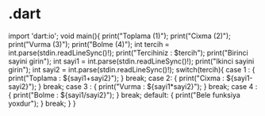 # .dart
 import 'dart:io';  void main(){    print("Toplama (1)");   print("Cixma (2)");   print("Vurma (3)");   print("Bolme (4)");    int tercih = int.parse(stdin.readLineSync()!);   print("Tercihiniz : $tercih");    print("Birinci sayini girin");   int sayi1 = int.parse(stdin.readLineSync()!);    print("Ikinci sayini girin");   int sayi2 = int.parse(stdin.readLineSync()!);    switch(tercih){     case 1 : {       print("Toplama : ${sayi1+sayi2}");     }     break;      case 2: {       print("Cixma : ${sayi1-sayi2}");     }     break;      case 3 : {       print("Vurma : ${sayi1*sayi2}");     }     break;      case 4 : {       print("Bolme : ${sayi1/sayi2}");      }     break;      default: {       print("Bele funksiya yoxdur");     }    break;   }   }
